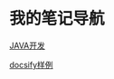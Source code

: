 <a id="quick-start"></a>
# 我的笔记导航

[JAVA开发](https://uzihao.github.io/Java-Notes/#/)

[docsify样例](https://uzihao.github.io/docsify-demo/#/)
